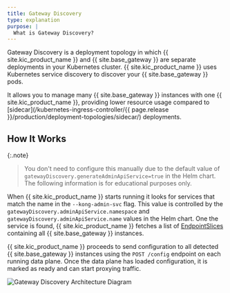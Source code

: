 ```yaml
---
title: Gateway Discovery
type: explanation
purpose: |
  What is Gateway Discovery?
---
```


Gateway Discovery is a deployment topology in which {{ site.kic_product_name }} and {{ site.base_gateway }} are separate deployments in your Kubernetes cluster. {{ site.kic_product_name }} uses Kubernetes service discovery to discover your {{ site.base_gateway }} pods.

It allows you to manage many {{ site.base_gateway }} instances with one {{ site.kic_product_name }}, providing lower resource usage compared to [sidecar](/kubernetes-ingress-controller/{{ page.release }}/production/deployment-topologies/sidecar/) deployments.

## How It Works

{:.note}
> You don't need to configure this manually due to the default value of `gatewayDiscovery.generateAdminApiService=true` in the Helm chart. The following information is for educational purposes only.

When {{ site.kic_product_name }} starts running it looks for services that match the name in the `--kong-admin-svc` flag. This value is controlled by the `gatewayDiscovery.adminApiService.namespace` and `gatewayDiscovery.adminApiService.name` values in the Helm chart. One the service is found, {{ site.kic_product_name }} fetches a list of [EndpointSlices](https://kubernetes.io/docs/concepts/services-networking/endpoint-slices/) containing all {{ site.base_gateway }} instances.

{{ site.kic_product_name }} proceeds to send configuration to all detected {{ site.base_gateway }} instances using the `POST /config` endpoint on each running data plane. Once the data plane has loaded configuration, it is marked as ready and can start proxying traffic.

![Gateway Discovery Architecture Diagram](/assets/images/products/kubernetes-ingress-controller/topology/gateway-discovery.png)